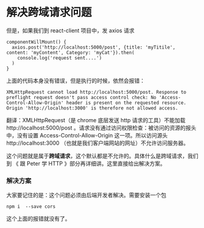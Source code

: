 # 解决跨域请求问题

但是，如果我们到 react-client 项目中，发 axios 请求

```
componentWillMount() {
  axios.post('http://localhost:5000/post', {title: 'myTitile', content: 'myContent', Category: 'myCat'}).then(
    console.log('request sent....')
  )
}
```

上面的代码本身没有错误，但是执行的时候，依然会报错：


```
XMLHttpRequest cannot load http://localhost:5000/post. Response to preflight request doesn't pass access control check: No 'Access-Control-Allow-Origin' header is present on the requested resource. Origin 'http://localhost:3000' is therefore not allowed access.

```

翻译：XMLHttpRequest（是 chrome 底层发送 http 请求的工具）不能加载 http://localhost:5000/post 。请求没有通过访问权限检查：被访问的资源的报头中，没有设置 Access-Control-Allow-Origin 这一项。所以访问源头 http://localhost:3000 （也就是我们客户端网站的网址）不允许访问服务器。


这个问题就是属于**跨域请求**，这个默认都是不允许的。具体什么是跨域请求，我们到 《 跟 Peter 学 HTTP 》部分再详细讲。这里直接给出解决方案。


### 解决方案

大家要记住的是：这个问题必须由后端开发者解决。需要安装一个包

```
npm i  --save cors
```

这个上面的报错就没有了。
